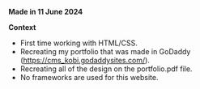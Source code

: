 **Made in 11 June 2024**

**Context**
- First time working with HTML/CSS.
- Recreating my portfolio that was made in GoDaddy (https://cms_kobi.godaddysites.com/).
- Recreating all of the design on the portfolio.pdf file.
- No frameworks are used for this website.
